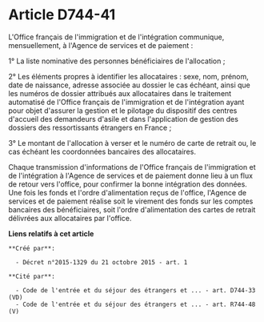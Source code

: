 # Article D744-41

L'Office français de l'immigration et de l'intégration communique, mensuellement, à l'Agence de services et de paiement :

1° La liste nominative des personnes bénéficiaires de l'allocation ;

2° Les éléments propres à identifier les allocataires : sexe, nom, prénom, date de naissance, adresse associée au dossier le
cas échéant, ainsi que les numéros de dossier attribués aux allocataires dans le traitement automatisé de l'Office français
de l'immigration et de l'intégration ayant pour objet d'assurer la gestion et le pilotage du dispositif des centres d'accueil
des demandeurs d'asile et dans l'application de gestion des dossiers des ressortissants étrangers en France ;

3° Le montant de l'allocation à verser et le numéro de carte de retrait ou, le cas échéant les coordonnées bancaires des
allocataires.

Chaque transmission d'informations de l'Office français de l'immigration et de l'intégration à l'Agence de services et de
paiement donne lieu à un flux de retour vers l'office, pour confirmer la bonne intégration des données. Une fois les fonds et
l'ordre d'alimentation reçus de l'office, l'Agence de services et de paiement réalise soit le virement des fonds sur les
comptes bancaires des bénéficiaires, soit l'ordre d'alimentation des cartes de retrait délivrées aux allocataires par
l'office.

**Liens relatifs à cet article**

	**Créé par**:

	  - Décret n°2015-1329 du 21 octobre 2015 - art. 1

	**Cité par**:

	  - Code de l'entrée et du séjour des étrangers et ... - art. D744-33 (VD)
	  - Code de l'entrée et du séjour des étrangers et ... - art. R744-48 (V)
